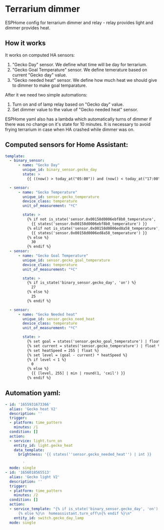 # Terrarium dimmer


ESPHome config for terrarium dimmer and relay - relay provides light and dimmer provides heat.

## How it works

It works on computed HA sensors:

1. "Gecko Day" sensor. We define what time will be day for terrarium.
2. "Gecko Goal Temperature" sensor. We define temerature based on current "Gecko day" value.
3. "Gecko needed heat" sensor. We define how much heat we should give to dimmer to make goal temparature.

After it we need two simple automations:
1. Turn on and of lamp relay based on "Gecko day" value.
2. Set dimmer value to the value of "Gecko needed heat" sensor.

ESPHome yaml also has a lambda which automatically turns of dimmer if there was no change on it's state for 10 minutes.
It is necessary to avoid frying terrarium in case when HA crashed while dimmer was on.


## Computed sensors for Home Assistant:

```yaml
template:
  - binary_sensor:
      - name: "Gecko Day"
        unique_id: binary_sensor.gecko_day
        state: >
          {{ ((now() > today_at("05:00")) and (now() < today_at("17:00"))) }}

  - sensor:
      - name: "Gecko Temperature"
        unique_id: sensor.gecko_temperature
        device_class: temperature
        unit_of_measurement: "ºC"

        state: >
          {% if not is_state('sensor.0x00158d0006ebf8b0_temperature', 'unavailable') %}
            {{ states('sensor.0x00158d0006ebf8b0_temperature') }}
          {% elif not is_state('sensor.0x00158d0006ed8a58_temperature', 'unavailable') %}
            {{ states('sensor.0x00158d0006ed8a58_temperature') }}
          {% else %}
            30
          {% endif %}
  - sensor:
      - name: "Gecko Goal Temperature"
        unique_id: sensor.gecko_goal_temperature
        device_class: temperature
        unit_of_measurement: "ºC"

        state: >
          {% if is_state('binary_sensor.gecko_day', 'on') %}
            27
          {% else %}
            25
          {% endif %}

  - sensor:
      - name: "Gecko Needed heat"
        unique_id: sensor.gecko_need_heat
        device_class: temperature
        unit_of_measurement: "ºC"

        state: >
          {% set goal = states('sensor.gecko_goal_temperature') | float %}
          {% set current = states('sensor.gecko_temperature') | float %}
          {% set heatSpeed = 255 | float %}
          {% set level = (goal - current) * heatSpeed %}
          {% if level < 1 %}
            0
          {% else %}
            {{ [level, 255] | min | round(1, 'ceil') }}
          {% endif %}
```

## Automation yaml:

```yaml
- id: '1655931673366'
  alias: 'Gecko heat V2'
  description: ''
  trigger:
  - platform: time_pattern
    minutes: /1
  condition: []
  action:
  - service: light.turn_on
    entity_id: light.gecko_heat
    data_template:
      brightness: '{{ states(''sensor.gecko_needed_heat'') | int }}

        '
  mode: single
- id: '1656018565513'
  alias: 'Gecko light V2'
  description: ''
  trigger:
  - platform: time_pattern
    minutes: /2
  condition: []
  action:
  - service_template: "{% if is_state('binary_sensor.gecko_day', 'on') %}\n  homeassistant.turn_on\n\
      {% else %}\n  homeassistant.turn_off\n{% endif %}\n"
    entity_id: switch.gecko_day_lamp
  mode: single
  ```
